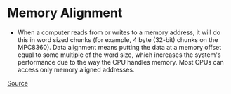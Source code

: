 # Memory Alignment

- When a computer reads from or writes to a memory address, it will do this in word sized chunks (for example, 4 byte (32-bit) chunks on the MPC8360). Data alignment means putting the data at a memory offset equal to some multiple of the word size, which increases the system's performance due to the way the CPU handles memory. Most CPUs can access only memory aligned addresses.

[Source](http://www.cse.bgu.ac.il/common/download.asp?FileName=Memory%20Alignment.pdf&AppID=2&MainID=570&SecID=3014&MinID=2)
